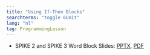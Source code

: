 ```yaml
---
title: "Using If-Then Blocks"
searchterms: "toggle 6Unit"
lang: "nl"
tag: ProgrammingLesson
---
```

 <ul>
 <li class="ng-binding">SPIKE 2 and SPIKE 3 Word Block Slides:
 <a href="ProgrammingLessons/IfThenBlocks.pptx">PPTX</a>,
 <a href="ProgrammingLessons/IfThenBlocks.pdf">PDF</a>
 </li>

 </ul>
